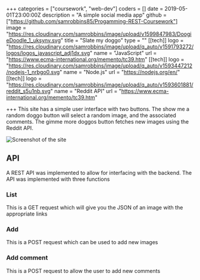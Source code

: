 +++
categories = ["coursework", "web-dev"]
coders = []
date = 2019-05-01T23:00:00Z
description = "A simple social media app"
github = ["https://github.com/samrobbins85/Progamming-REST-Coursework"]
image = "https://res.cloudinary.com/samrobbins/image/upload/v1599847983/DoogieDoodle_1_uksynv.svg"
title = "Slate my doggo"
type = ""
[[tech]]
logo = "https://res.cloudinary.com/samrobbins/image/upload/q_auto/v1591793272/logos/logos_javascript_adj1dx.svg"
name = "JavaScript"
url = "https://www.ecma-international.org/memento/tc39.htm"
[[tech]]
logo = "https://res.cloudinary.com/samrobbins/image/upload/q_auto/v1593447212/nodejs-1_nrbgo0.svg"
name = "Node.js"
url = "https://nodejs.org/en/"
[[tech]]
logo = "https://res.cloudinary.com/samrobbins/image/upload/q_auto/v1593601881/reddit_s5u1nb.svg"
name = "Reddit API"
url = "https://www.ecma-international.org/memento/tc39.htm"

+++
This site has a simple user interface with two buttons. The show me a random doggo button will select a random image, and the associated comments. The gimme more doggos button fetches new images using the Reddit API.

![Screenshot of the site](https://res.cloudinary.com/samrobbins/image/upload/q_auto/v1593602175/Screenshot_2020-07-01_Slate_my_Doggo_omtno5.png)

## API

A REST API was implemented to allow for interfacing with the backend. The API was implemented with three functions

### List

This is a GET request which will give you the JSON of an image with the appropriate links

### Add

This is a POST request which can be used to add new images

### Add comment

This is a POST request to allow the user to add new comments